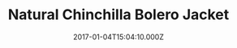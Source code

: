 ---
title: Natural Chinchilla Bolero Jacket
date: 2017-01-04T15:04:10.000Z
price: 0
sales_price: 
categories: ["Jacket"]
image: ["/img/uploads/2016/09/MG_0629w.jpg", " /img/uploads/2016/09/MG_0634w.jpg"]
---